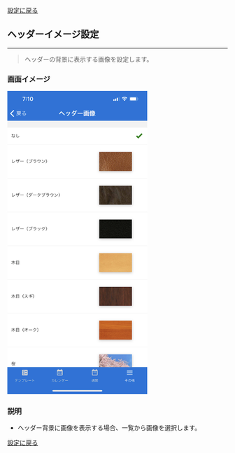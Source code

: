[設定に戻る](base.md)

## ヘッダーイメージ設定
***

> ヘッダーの背景に表示する画像を設定します。

### 画面イメージ

<img src="../imgs/screens/header_image_screen.png" width="320" />

### 説明
- ヘッダー背景に画像を表示する場合、一覧から画像を選択します。

[設定に戻る](base.md)